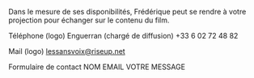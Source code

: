 Dans le mesure de ses disponibilités, Frédérique peut se rendre à votre projection pour échanger sur le contenu du film.

Téléphone (logo)
Enguerran (chargé de diffusion)	+33 6 02 72 48 82

Mail (logo)
lessansvoix@riseup.net

Formulaire de contact
NOM
EMAIL
VOTRE MESSAGE